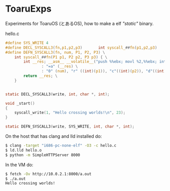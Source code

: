 # ToaruExps

Experiments for ToaruOS (とあるOS), how to make a elf *"static"* binary.

hello.c
```c
#define SYS_WRITE 4
#define DECL_SYSCALL3(fn,p1,p2,p3)       int syscall_##fn(p1,p2,p3)
#define DEFN_SYSCALL3(fn, num, P1, P2, P3) \
	int syscall_##fn(P1 p1, P2 p2, P3 p3) { \
		int __res; __asm__ __volatile__("push %%ebx; movl %2,%%ebx; int $0x7F; pop %%ebx" \
				: "=a" (__res) \
				: "0" (num), "r" ((int)(p1)), "c"((int)(p2)), "d"((int)(p3))); \
		return __res; \
	}


static DECL_SYSCALL3(write, int, char *, int);

void _start()
{
	syscall_write(1, "Hello crossing worlds!\n", 23);
}

static DEFN_SYSCALL3(write, SYS_WRITE, int, char *, int);
```

On the host that has clang and lld installed do:
```bash
$ clang -target "i686-pc-none-elf" -O3 -c hello.c
$ ld.lld hello.o
$ python -m SimpleHTTPServer 8000
```

In the VM do:
```bash
$ fetch -Ov http://10.0.2.1:8000/a.out
$ ./a.out
Hello crossing worlds!
```
